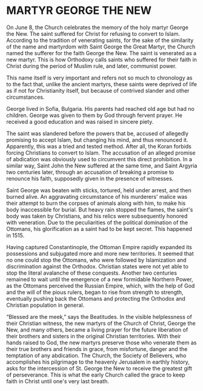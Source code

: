 # MARTYR GEORGE THE NEW

On June 8, the Church celebrates the memory of the holy martyr George the New. The saint suffered for Christ for refusing to convert to Islam. According to the tradition of venerating saints, for the sake of the similarity of the name and martyrdom with Saint George the Great Martyr, the Church named the sufferer for the faith George the New. The saint is venerated as a new martyr. This is how Orthodoxy calls saints who suffered for their faith in Christ during the period of Muslim rule, and later, communist power.

This name itself is very important and refers not so much to chronology as to the fact that, unlike the ancient martyrs, these saints were deprived of life as if not for Christianity itself, but because of contrived slander and other circumstances.

George lived in Sofia, Bulgaria. His parents had reached old age but had no children. George was given to them by God through fervent prayer. He received a good education and was raised in sincere piety.

The saint was slandered before the powers that be, accused of allegedly promising to accept Islam, but changing his mind, and thus renounced it. Apparently, this was a tried and tested method. After all, the Koran forbids forcing Christians to convert to Islam. The accusation of an alleged promise of abdication was obviously used to circumvent this direct prohibition. In a similar way, Saint John the New suffered at the same time, and Saint Argyria two centuries later, through an accusation of breaking a promise to renounce his faith, supposedly given in the presence of witnesses.

Saint George was beaten with sticks, tortured, held under arrest, and then burned alive. An aggravating circumstance of his murderers' malice was their attempt to burn the corpses of animals along with him, to make his body inaccessible for burial. But heavy rain stopped the flames, the saint's body was taken by Christians, and his relics were subsequently honored with veneration. Due to the peculiarities of the political domination of the Ottomans, his glorification as a saint had to be kept secret. This happened in 1515.

Having captured Constantinople, the Ottoman Empire rapidly expanded its possessions and subjugated more and more new territories. It seemed that no one could stop the Ottomans, who were followed by Islamization and discrimination against the Orthodox. Christian states were not yet able to stop the literal avalanche of these conquests. Another two centuries remained to wait until the emergence of a new formidable Northern Power, as the Ottomans perceived the Russian Empire, which, with the help of God and the will of the pious rulers, began to rise from strength to strength, eventually pushing back the Ottomans and protecting the Orthodox and Christian population in general.

“Blessed are the meek,” says the Beatitudes. In the visible helplessness of their Christian witness, the new martyrs of the Church of Christ, George the New, and many others, became a living prayer for the future liberation of their brothers and sisters in the original Christian territories. With their hands raised to God, the new martyrs preserve those who venerate them as their true brothers and friends in grace, from misfortune, danger and the temptation of any abdication. The Church, the Society of Believers, who accomplishes his pilgrimage to the heavenly Jerusalem in earthly history, asks for the intercession of St. George the New to receive the greatest gift of perseverance. This is what the early Church called the grace to keep faith in Christ until one's very last breath.
